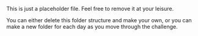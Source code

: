 This is just a placeholder file.  Feel free to remove it at your leisure.

You can either delete this folder structure and make your own, or you can make a new folder for each day as you move through the challenge.